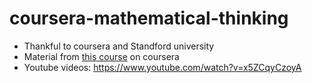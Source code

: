 # coursera-mathematical-thinking


- Thankful to coursera and Standford university
- Material from [this course](https://www.coursera.org/learn/mathematical-thinking/lecture/8UyP0/lecture-0-welcome) on coursera
- Youtube videos: https://www.youtube.com/watch?v=x5ZCqyCzoyA
